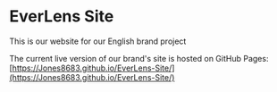 # EverLens Site
This is our website for our English brand project

The current live version of our brand's site is hosted on GitHub Pages:
[https://Jones8683.github.io/EverLens-Site/](https://Jones8683.github.io/EverLens-Site/)
